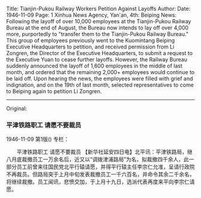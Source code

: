 Title: Tianjin-Pukou Railway Workers Petition Against Layoffs
Author:
Date: 1946-11-09
Page: 1
Xinhua News Agency, Yan'an, 4th: Beiping News: Following the layoff of over 10,000 employees at the Tianjin-Pukou Railway Bureau at the end of August, the Bureau now intends to lay off over 4,000 more, purportedly to "transfer them to the Tianjin-Pukou Railway Bureau." This group of employees previously went to the Kuomintang Beiping Executive Headquarters to petition, and received permission from Li Zongren, the Director of the Executive Headquarters, to submit a request to the Executive Yuan to cease further layoffs. However, the Railway Bureau suddenly announced the layoff of 1,600 employees in the middle of last month, and ordered that the remaining 2,000+ employees would continue to be laid off. Upon hearing the news, the employees were filled with grief and indignation, and on the 19th of last month, selected representatives to come to Beiping again to petition Li Zongren.



<hr /> 

Original: 


### 平津铁路职工  请愿不要裁员

1946-11-09
第1版()
专栏：

　　平津铁路职工  请愿不要裁员
    【新华社延安四日电】北平讯：平津铁路局，继八月底裁撤员工一万余名后，近又以“调拨津浦路局”为名，拟裁撤四千余人，此一部分员工前曾来往国民党北平行辕请愿，并得平行辕主任李宗仁允准，呈请行政院不再裁员。但路局突于上月中旬发表裁撤员工一千六百名，并命令其余二千余名，将继续裁撤。员工闻讯，悲愤交加，于上月十九日，选派代表再度来平向李宗仁请愿。
